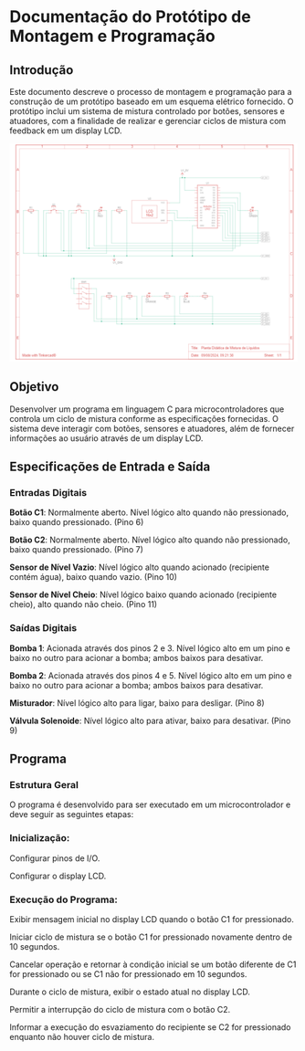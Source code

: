 # Documentação do Protótipo de Montagem e Programação
## Introdução
Este documento descreve o processo de montagem e programação para a construção de um protótipo baseado em um esquema elétrico fornecido. O protótipo inclui um sistema de mistura controlado por botões, sensores e atuadores, com a finalidade de realizar e gerenciar ciclos de mistura com feedback em um display LCD.

![Figura 1 - Vista esquemática do circuito](vista_esquematica.png)


## Objetivo
Desenvolver um programa em linguagem C para microcontroladores que controla um ciclo de mistura conforme as especificações fornecidas. O sistema deve interagir com botões, sensores e atuadores, além de fornecer informações ao usuário através de um display LCD.

## Especificações de Entrada e Saída
### Entradas Digitais
**Botão C1**: Normalmente aberto. Nível lógico alto quando não pressionado, baixo quando pressionado. (Pino 6)

**Botão C2**: Normalmente aberto. Nível lógico alto quando não pressionado, baixo quando pressionado. (Pino 7)

**Sensor de Nível Vazio**: Nível lógico alto quando acionado (recipiente contém água), baixo quando vazio. (Pino 10)

**Sensor de Nível Cheio**: Nível lógico baixo quando acionado (recipiente cheio), alto quando não cheio. (Pino 11)

### Saídas Digitais
**Bomba 1**: Acionada através dos pinos 2 e 3. Nível lógico alto em um pino e baixo no outro para acionar a bomba; ambos baixos para desativar.

**Bomba 2**: Acionada através dos pinos 4 e 5. Nível lógico alto em um pino e baixo no outro para acionar a bomba; ambos baixos para desativar.

**Misturador**: Nível lógico alto para ligar, baixo para desligar. (Pino 8)

**Válvula Solenoide**: Nível lógico alto para ativar, baixo para desativar. (Pino 9)

## Programa
### Estrutura Geral
O programa é desenvolvido para ser executado em um microcontrolador e deve seguir as seguintes etapas:

### Inicialização:

Configurar pinos de I/O.

Configurar o display LCD.

### Execução do Programa:

Exibir mensagem inicial no display LCD quando o botão C1 for pressionado.

Iniciar ciclo de mistura se o botão C1 for pressionado novamente dentro de 10 segundos.

Cancelar operação e retornar à condição inicial se um botão diferente de C1 for pressionado ou se C1 não for pressionado em 10 segundos.

Durante o ciclo de mistura, exibir o estado atual no display LCD.

Permitir a interrupção do ciclo de mistura com o botão C2.

Informar a execução do esvaziamento do recipiente se C2 for pressionado enquanto não houver ciclo de mistura.
